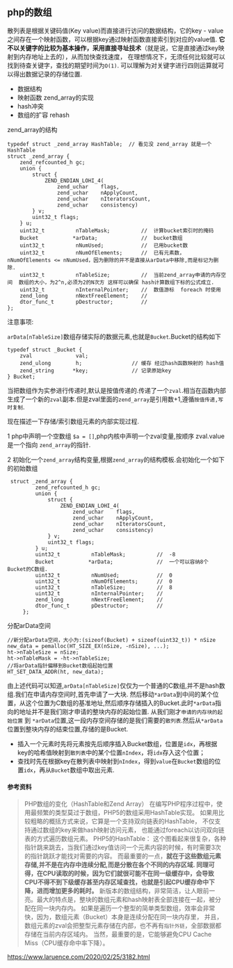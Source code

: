 ## php的数组

散列表是根据关键码值(Key value)而直接进行访问的数据结构，它的key - value之间存在一个映射函数，可以根据key通过映射函数直接索引到对应的value值.
**它不以关键字的比较为基本操作，采用直接寻址技术**（就是说，它是直接通过key映射到内存地址上去的），从而加快查找速度，
在理想情况下，无须任何比较就可以找到待查关键字，查找的期望时间为`O(1)`.
可以理解为对关键字进行四则运算就可以得出数据记录的存储位置.


 - 数据结构
 - 映射函数 zend_array的实现
 - hash冲突
 - 数组的扩容 rehash

zend_array的结构

    typedef struct _zend_array HashTable;  // 看见没 zend_array 就是一个HashTable
    struct _zend_array {
        zend_refcounted_h gc;
        union {
            struct {
                ZEND_ENDIAN_LOHI_4(
                    zend_uchar    flags,
                    zend_uchar    nApplyCount,
                    zend_uchar    nIteratorsCount,
                    zend_uchar    consistency)
            } v;
            uint32_t flags;
        } u;
        uint32_t          nTableMask;          //  计算bucket索引时的掩码
        Bucket           *arData;              //  bucket数组
        uint32_t          nNumUsed;            //  已用bucket数
        uint32_t          nNumOfElements;      //  已有元素数，nNumOfElements <= nNumUsed，因为删除的并不是直接从arData中移除,而是标记为删除.
        uint32_t          nTableSize;          //  当前zend_array申请的内存空间  数组的大小，为2^n,必须为2的N次方 这样可以确保 hash计算数组下标的公式成立. 
        uint32_t          nInternalPointer;    //  数值游标  foreach 时使用  
        zend_long         nNextFreeElement;    //  
        dtor_func_t       pDestructor;         // 
    };

注意事项:

`arData[nTableSize]`数组存储实际的数据元素,也就是`Bucket`.Bucket的结构如下

    typedef struct _Bucket {
        zval              val;
        zend_ulong        h;                // 缓存 经过hash函数映射的 hash值
        zend_string      *key;              // 记录原始key
    } Bucket;

当把数组作为实参进行传递时,默认是按值传递的.传递了一个`zval`.相当在函数内部生成了一个新的`zval`副本.但是zval里面的`zend_array`是引用数+1,遵循`按值传递,写时复制`.

现在描述一下存储/索引数组元素的内部实现过程.

1 php中声明一个空数组 `$a = []`,php内核中声明一个zval变量,按顺序 zval.value 是一个指向 `zend_array`的指针.

2 初始化一个`zend_array`结构变量,根据`zend_array`的结构模板.会初始化一个如下的初始数组

     struct _zend_array {
             zend_refcounted_h gc;
             union {
                 struct {
                     ZEND_ENDIAN_LOHI_4(
                         zend_uchar    flags,
                         zend_uchar    nApplyCount,
                         zend_uchar    nIteratorsCount,
                         zend_uchar    consistency)
                 } v;
                 uint32_t flags;
             } u;
             uint32_t          nTableMask;          //  -8
             Bucket           *arData;              //  一个可以容纳8个Bucket的C数组.
             uint32_t          nNumUsed;            //  0
             uint32_t          nNumOfElements;      //  0
             uint32_t          nTableSize;          //  8 
             uint32_t          nInternalPointer;    //    
             zend_long         nNextFreeElement;    //  
             dtor_func_t       pDestructor;         // 
         };
         
分配arData空间 

    //新分配arData空间，大小为:(sizeof(Bucket) + sizeof(uint32_t)) * nSize
    new_data = pemalloc(HT_SIZE_EX(nSize, -nSize), ...);
    ht->nTableSize = nSize;
    ht->nTableMask = -ht->nTableSize;
    //将arData指针偏移到Bucket数组起始位置
    HT_SET_DATA_ADDR(ht, new_data);     
    
由上述代码可以知道,`arData[nTableSize]`仅仅为一个普通的C数组,并不是hash数组.我们在申请内存空间时,首先申请了一大块.
然后移动`*arData`到中间的某个位置，从这个位置为C数组的基准地址,然后顺序存储插入的Bucket.此时`*arData`指向的地址并不是我们刚才申请的整块内存的起始位置.
从我们刚才`申请的内存块的起始位置` 到 `*arData`位置,这一段内存空间存储的是我们需要的`散列表`.然后从`*arData`位置到整块内存的结束位置,存储的是Bucket.

 - 插入一个元素时先将元素按先后顺序插入Bucket数组，位置是`idx`，再根据key的哈希值映射到`散列表`中的某个位置`nIndex`，将`idx`存入这个位置；
 - 查找时先在根据key在散列表中映射到`nIndex`，得到`value`在`Bucket`数组的位置`idx`，再从`Bucket`数组中取出元素.

#### 参考资料


>PHP数组的变化（HashTable和Zend Array）
在编写PHP程序过程中，使用最频繁的类型莫过于数组，PHP5的数组采用HashTable实现。
如果用比较粗略的概括方式来说，它算是一个支持双向链表的HashTable，
不仅支持通过数组的key来做hash映射访问元素，
也能通过foreach以访问双向链表的方式遍历数组元素。
PHP5的HashTable：
这个图看起来很复杂，各种指针跳来跳去，当我们通过key值访问一个元素内容的时候，有时需要3次的指针跳跃才能找对需要的内容。
而最重要的一点，**就在于这些数组元素存储,并不是在内存中连续分配,而是分散在各个不同的内存区域.
同理可得，在CPU读取的时候，因为它们就很可能不在同一级缓存中，会导致CPU不得不到下级缓存甚至内存区域查找，也就是引起CPU缓存命中下降，进而增加更多的耗时。**
新版本的数组结构，非常简洁，让人眼前一亮。最大的特点是，整块的数组元素和hash映射表全部连接在一起，被分配在同一块内存内。
如果是遍历一个整型的简单类型数组，效率会非常快，因为，数组元素（Bucket）本身是连续分配在同一块内存里，
并且，数组元素的zval会把整型元素存储在内部，也不再有`指针外链`，全部数据都存储在当前内存区域内。
当然，最重要的是，它能够避免CPU Cache Miss（CPU缓存命中率下降）。    

https://www.laruence.com/2020/02/25/3182.html

